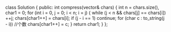 class Solution {
public:
    int compress(vector<char>& chars) {
        int n = chars.size(), char1 = 0;
        for (int i = 0, j = 0; i < n; i = j) {
            while (j < n && chars[j] == chars[i]) 
                ++j;
            chars[char1++] = chars[i];
            if (j - i == 1) continue;
            for (char c : to_string(j - i)) //个数
                chars[char1++] = c;
        }
        return char1;
    }
};
